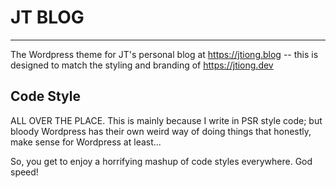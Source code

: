 # JT BLOG

----

The Wordpress theme for JT's personal blog at https://jtiong.blog -- this is designed to match the styling and branding of https://jtiong.dev

## Code Style

ALL OVER THE PLACE. This is mainly because I write in PSR style code; but bloody Wordpress has their own weird way of doing things that honestly, make sense for Wordpress at least...

So, you get to enjoy a horrifying mashup of code styles everywhere. God speed!
